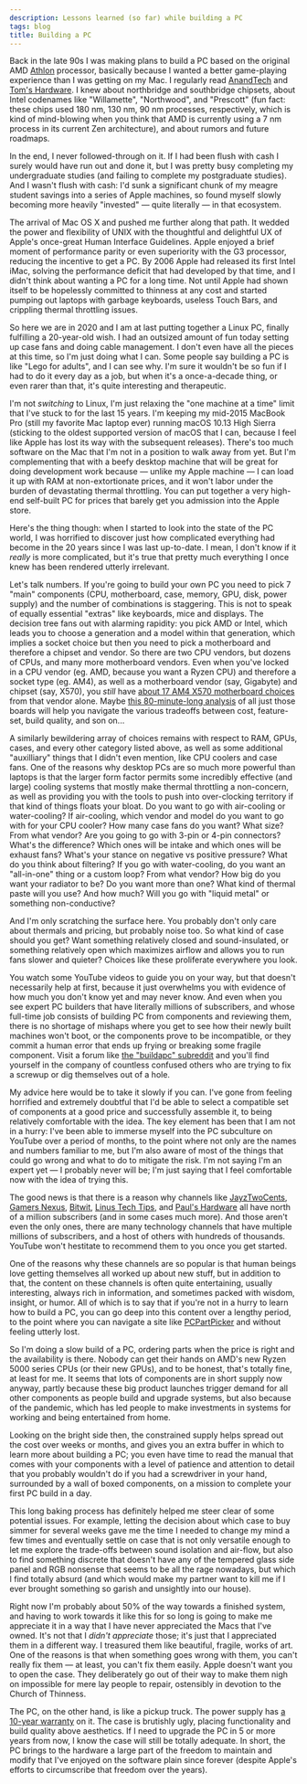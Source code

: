 ```yaml
---
description: Lessons learned (so far) while building a PC
tags: blog
title: Building a PC
---
```


Back in the late 90s I was making plans to build a PC based on the original AMD [Athlon](https://en.wikipedia.org/wiki/Athlon) processor, basically because I wanted a better game-playing experience than I was getting on my Mac. I regularly read [AnandTech](https://www.anandtech.com/) and [Tom's Hardware](https://www.tomshardware.com/). I knew about northbridge and southbridge chipsets, about Intel codenames like "Willamette", "Northwood", and "Prescott" (fun fact: these chips used 180 nm, 130 nm, 90 nm processes, respectively, which is kind of mind-blowing when you think that AMD is currently using a 7 nm process in its current Zen architecture), and about rumors and future roadmaps.

In the end, I never followed-through on it. If I had been flush with cash I surely would have run out and done it, but I was pretty busy completing my undergraduate studies (and failing to complete my postgraduate studies). And I wasn't flush with cash: I'd sunk a significant chunk of my meagre student savings into a series of Apple machines, so found myself slowly becoming more heavily "invested" — quite literally — in that ecosystem.

The arrival of Mac OS X and pushed me further along that path. It wedded the power and flexibility of UNIX with the thoughtful and delightful UX of Apple's once-great Human Interface Guidelines. Apple enjoyed a brief moment of performance parity or even superiority with the G3 processor, reducing the incentive to get a PC. By 2006 Apple had released its first Intel iMac, solving the performance deficit that had developed by that time, and I didn't think about wanting a PC for a long time. Not until Apple had shown itself to be hopelessly committed to thinness at any cost and started pumping out laptops with garbage keyboards, useless Touch Bars, and crippling thermal throttling issues.

So here we are in 2020 and I am at last putting together a Linux PC, finally fulfilling a 20-year-old wish. I had an outsized amount of fun today setting up case fans and doing cable management. I don't even have all the pieces at this time, so I'm just doing what I can. Some people say building a PC is like "Lego for adults", and I can see why. I'm sure it wouldn't be so fun if I had to do it every day as a job, but when it's a once-a-decade thing, or even rarer than that, it's quite interesting and therapeutic.

I'm not _switching_ to Linux, I'm just relaxing the "one machine at a time" limit that I've stuck to for the last 15 years. I'm keeping my mid-2015 MacBook Pro (still my favorite Mac laptop ever) running macOS 10.13 High Sierra (sticking to the oldest supported version of macOS that I can, because I feel like Apple has lost its way with the subsequent releases). There's too much software on the Mac that I'm not in a position to walk away from yet. But I'm complementing that with a beefy desktop machine that will be great for doing development work because — unlike my Apple machine — I can load it up with RAM at non-extortionate prices, and it won't labor under the burden of devastating thermal throttling. You can put together a very high-end self-built PC for prices that barely get you admission into the Apple store.

Here's the thing though: when I started to look into the state of the PC world, I was horrified to discover just how complicated everything had become in the 20 years since I was last up-to-date. I mean, I don't know if it *really* is more complicated, but it's true that pretty much everything I once knew has been rendered utterly irrelevant.

Let's talk numbers. If you're going to build your own PC you need to pick 7 "main" components (CPU, motherboard, case, memory, GPU, disk, power supply) and the number of combinations is staggering. This is not to speak of equally essential "extras" like keyboards, mice and displays. The decision tree fans out with alarming rapidity: you pick AMD or Intel, which leads you to choose a generation and a model within that generation, which implies a socket choice but then you need to pick a motherboard and therefore a chipset and vendor. So there are two CPU vendors, but dozens of CPUs, and many more motherboard vendors. Even when you've locked in a CPU vendor (eg. AMD, because you want a Ryzen CPU) and therefore a socket type (eg. AM4), as well as a motherboard vendor (say, Gigabyte) and chipset (say, X570), you _still_ have [about 17 AM4 X570 motherboard choices](https://www.gigabyte.com/Motherboard/Socket-AM4) from that vendor alone. Maybe [this 80-minute-long analysis](https://youtu.be/TgI3ilq6h8A) of all just those boards will help you navigate the various tradeoffs between cost, feature-set, build quality, and son on...

A similarly bewildering array of choices remains with respect to RAM, GPUs, cases, and every other category listed above, as well as some additional "auxilliary" things that I didn't even mention, like CPU coolers and case fans. One of the reasons why desktop PCs are so much more powerful than laptops is that the larger form factor permits some incredibly effective (and large) cooling systems that mostly make thermal throttling a non-concern, as well as providing you with the tools to push into over-clocking territory if that kind of things floats your bloat. Do you want to go with air-cooling or water-cooling? If air-cooling, which vendor and model do you want to go with for your CPU cooler? How many case fans do you want? What size? From what vendor? Are you going to go with 3-pin or 4-pin connectors? What's the difference? Which ones will be intake and which ones will be exhaust fans? What's your stance on negative vs positive pressure? What do you think about filtering? If you go with water-cooling, do you want an "all-in-one" thing or a custom loop? From what vendor? How big do you want your radiator to be? Do you want more than one? What kind of thermal paste will you use? And how much? Will you go with "liquid metal" or something non-conductive?

And I'm only scratching the surface here. You probably don't only care about thermals and pricing, but probably noise too. So what kind of case should you get? Want something relatively closed and sound-insulated, or something relatively open which maximizes airflow and allows you to run fans slower and quieter? Choices like these proliferate everywhere you look.

You watch some YouTube videos to guide you on your way, but that doesn't necessarily help at first, because it just overwhelms you with evidence of how much you don't know yet and may never know. And even when you see expert PC builders that have literally millions of subscribers, and whose full-time job consists of building PC from components and reviewing them, there is no shortage of mishaps where you get to see how their newly built machines won't boot, or the components prove to be incompatible, or they commit a human error that ends up frying or breaking some fragile component. Visit a forum like [the "buildapc" subreddit](https://www.reddit.com/r/buildapc/) and you'll find yourself in the company of countless confused others who are trying to fix a screwup or dig themselves out of a hole.

My advice here would be to take it slowly if you can. I've gone from feeling horrified and extremely doubtful that I'd be able to select a compatible set of components at a good price and successfully assemble it, to being relatively comfortable with the idea. The key element has been that I am not in a hurry: I've been able to immerse myself into the PC subculture on YouTube over a period of months, to the point where not only are the names and numbers familiar to me, but I'm also aware of most of the things that could go wrong and what to do to mitigate the risk. I'm not saying I'm an expert yet — I probably never will be; I'm just saying that I feel comfortable now with the idea of trying this.

The good news is that there is a reason why channels like [JayzTwoCents](https://www.youtube.com/channel/UCkWQ0gDrqOCarmUKmppD7GQ), [Gamers Nexus](https://www.youtube.com/channel/UChIs72whgZI9w6d6FhwGGHA), [Bitwit](https://www.youtube.com/channel/UCftcLVz-jtPXoH3cWUUDwYw), [Linus Tech Tips](https://www.youtube.com/channel/UCXuqSBlHAE6Xw-yeJA0Tunw), and [Paul's Hardware](https://www.youtube.com/channel/UCvWWf-LYjaujE50iYai8WgQ) all have north of a million subscribers (and in some cases much more). And those aren't even the only ones, there are many technology channels that have multiple millions of subscribers, and a host of others with hundreds of thousands. YouTube won't hestitate to recommend them to you once you get started.

One of the reasons why these channels are so popular is that human beings love getting themselves all worked up about new stuff, but in addition to that, the content on these channels is often quite entertaining, usually interesting, always rich in information, and sometimes packed with wisdom, insight, or humor. All of which is to say that if you're not in a hurry to learn how to build a PC, you can go deep into this content over a lengthy period, to the point where you can navigate a site like [PCPartPicker](https://pcpartpicker.com/) and without feeling utterly lost.

So I'm doing a slow build of a PC, ordering parts when the price is right and the availability is there. Nobody can get their hands on AMD's new Ryzen 5000 series CPUs (or their new GPUs), and to be honest, that's totally fine, at least for me. It seems that lots of components are in short supply now anyway, partly because these big product launches trigger demand for all other components as people build and upgrade systems, but also because of the pandemic, which has led people to make investments in systems for working and being entertained from home.

Looking on the bright side then, the constrained supply helps spread out the cost over weeks or months, and gives you an extra buffer in which to learn more about building a PC; you even have time to read the manual that comes with your components with a level of patience and attention to detail that you probably wouldn't do if you had a screwdriver in your hand, surrounded by a wall of boxed components, on a mission to complete your first PC build in a day.

This long baking process has definitely helped me steer clear of some potential issues. For example, letting the decision about which case to buy simmer for several weeks gave me the time I needed to change my mind a few times and eventually settle on case that is not only versatile enough to let me explore the trade-offs between sound isolation and air-flow, but also to find something discrete that doesn't have any of the tempered glass side panel and RGB nonsense that seems to be all the rage nowadays, but which I find totally absurd (and which would make my partner want to kill me if I ever brought something so garish and unsightly into our house).

Right now I'm probably about 50% of the way towards a finished system, and having to work towards it like this for so long is going to make me appreciate it in a way that I have never appreciated the Macs that I've owned. It's not that I *didn't appreciate* those; it's just that I appreciated them in a different way. I treasured them like beautiful, fragile, works of art. One of the reasons is that when something goes wrong with them, you can't really fix them — at least, you can't fix them easily. Apple doesn't want you to open the case. They deliberately go out of their way to make them nigh on impossible for mere lay people to repair, ostensibly in devotion to the Church of Thinness.

The PC, on the other hand, is like a pickup truck. The power supply has [a 10-year warranty](https://www.corsair.com/us/en/company/press-release/corsair-extends-select-psu-warranties-from-7-years-to-10-years) on it. The case is brutishly ugly, placing functionality and build quality above aesthetics. If I need to upgrade the PC in 5 or more years from now, I know the case will still be totally adequate. In short, the PC brings to the hardware a large part of the freedom to maintain and modify that I've enjoyed on the software plain since forever (despite Apple's efforts to circumscribe that freedom over the years).

